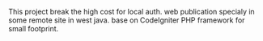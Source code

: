 This project break the high cost for local auth. web publication specialy in some remote site in west java. base on CodeIgniter PHP framework for small footprint.